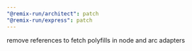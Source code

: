 ```yaml
---
"@remix-run/architect": patch
"@remix-run/express": patch
---
```


remove references to fetch polyfills in node and arc adapters
